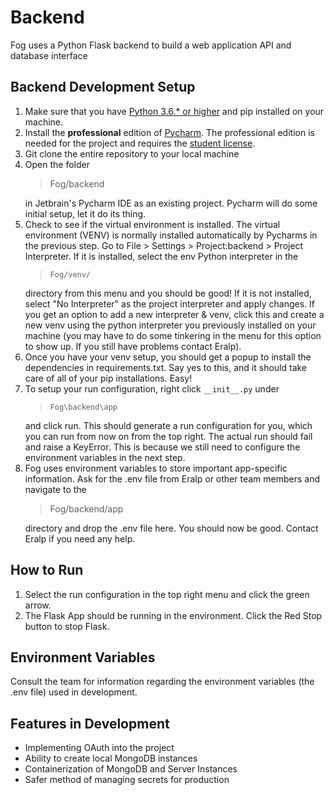 # Backend
Fog uses a Python Flask backend to build a web application API and database interface

## Backend Development Setup 
1. Make sure that you have [Python 3.6.* or higher](https://www.python.org/downloads/) and pip installed on your machine.
2. Install the **professional** edition of [Pycharm](https://www.jetbrains.com/pycharm/download/). 
   The professional edition is needed for the project and requires the [student license](https://www.jetbrains.com/community/education/#students).   
3. Git clone the entire repository to your local machine
4. Open the folder 
   >Fog/backend 
   > 
   in Jetbrain's Pycharm IDE as an existing project. Pycharm will do some initial setup, let it do its thing.
5. Check to see if the virtual environment is installed. The virtual environment (VENV) is normally installed automatically by Pycharms in the previous step. 
   Go to File > Settings > Project:backend > Project Interpreter. 
   If it is installed, select the env Python interpreter in the 
   >`Fog/venv/` 
   > 
   directory from this menu and you should be good! 
   If it is not installed, select "No Interpreter" as the project interpreter and apply changes. 
   If you get an option to add a new interpreter & venv, click this and create a new venv using the python interpreter you previously installed on your machine
   (you may have to do some tinkering in the menu for this option to show up. If you still have problems contact Eralp).
6. Once you have your venv setup, you should get a popup to install the dependencies in requirements.txt. 
   Say yes to this, and it should take care of all of your pip installations. Easy!
7. To setup your run configuration, right click `__init__.py` under 
   >`Fog\backend\app` 
   > 
   and click run. 
   This should generate a run configuration for you, which you can run from now on from the top right. The actual run should fail and raise a KeyError. 
   This is because we still need to configure the environment variables in the next step.
8. Fog uses environment variables to store important app-specific information. Ask for the .env file from Eralp or other team members and navigate to the
    > Fog/backend/app 
    >
    directory and drop the .env file here. You should now be good. Contact Eralp if you need any help.

## How to Run
1. Select the run configuration in the top right menu and click the green arrow.
2. The Flask App should be running in the environment. Click the Red Stop button to stop Flask.

## Environment Variables
Consult the team for information regarding the environment variables (the .env file) used in development.

## Features in Development 
- Implementing OAuth into the project 
- Ability to create local MongoDB instances
- Containerization of MongoDB and Server Instances
- Safer method of managing secrets for production
